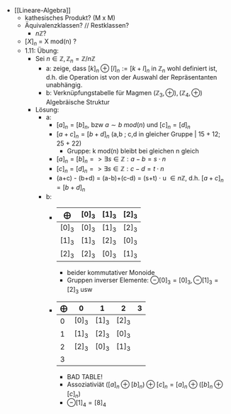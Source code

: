 - [[Lineare-Algebra]]
	- kathesisches Produkt? (M x M)
	- Äquivalenzklassen? // Restklassen?
		- $n\mathbb{Z}$?
	- $[X]_n$ = X mod(n) ?
	- 1.11: Übung:
		- Sei $n \in \mathbb{Z}, \mathbb{Z}_n = \mathbb{Z}/n\mathbb{Z}$
			- a: zeige, dass $[k]_n \oplus [l]_n := [k+l]_n$ in $\mathbb{Z}_n$ wohl definiert ist, d.h. die Operation ist von der Auswahl der Repräsentanten unabhängig.
			- b: Verknüpfungstabelle für Magmen $(\mathbb{Z}_3, \oplus), (\mathbb{Z}_4, \oplus)$ Algebräische Struktur
		- Lösung:
			- a:
				- $[a]_n = [b]_n$, bzw $a \sim b \ mod(n)$ und $[c]_n = [d]_n$
				- $[a+c]_n = [b+d]_n$ (a,b ; c,d in gleicher Gruppe | 15 + 12; 25 + 22)
					- Gruppe: k mod(n) bleibt bei gleichen n gleich
				- $[a]_{n}=[b]_{n}=>\exists s\in\mathbb{Z}:a-b=s\cdot n$
				- $[c]_{n}=[d]_{n}=>\exists s\in\mathbb{Z}:c-d=t\cdot n$
				- (a+c) - (b+d) = (a-b)+(c-d) = (s+t) $\cdot$ u $\in n\mathbb{Z}$, d.h. $[a+c]_n = [b+d]_n$
			- b:
				- |$\bigoplus$|$[0]_3$|$[1]_3$|$[2]_3$|
				  |--|--|--|--|
				  |$[0]_3$|$[0]_3$|$[1]_3$|$[2]_3$|
				  |$[1]_3$|$[1]_3$|$[2]_3$|$[0]_3$|
				  |$[2]_3$|$[2]_3$|$[0]_3$|$[1]_3$|
					- beider kommutativer Monoide
					- Gruppen inverser Elemente: $\ominus [0]_3 = [0]_3, \ominus [1]_3 = [2]_3$ usw
				- |$\bigoplus$|0|1|2|3|
				  |--|--|--|--|--|
				  |0|$[0]_3$|$[1]_3$|$[2]_3$||
				  |1|$[1]_3$|$[2]_3$|$[0]_3$||
				  |2|$[2]_3$|$[0]_3$|$[1]_3$||
				  |3|||||
					- BAD TABLE!
					- Assoziativiät $([a]_n \oplus [b]_n) \oplus [c]_n = [a]_n \oplus ([b]_n \oplus [c]_n)$
					- $\ominus[1]_4 = [8]_4$